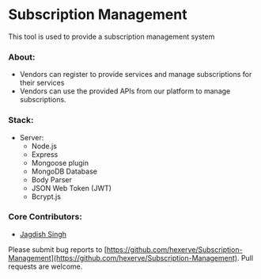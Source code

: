 # Subscription Management

This tool is used to provide a subscription management system

### About:

* Vendors can register to provide services and manage subscriptions for their services
* Vendors can use the provided APIs from our platform to  manage subscriptions.

### Stack:

* Server:
    - Node.js
    - Express
    - Mongoose plugin
    - MongoDB Database
    - Body Parser
    - JSON Web Token (JWT)
    - Bcrypt.js

### Core Contributors:

* [Jagdish Singh](https://github.com/JDchauhan)

Please submit bug reports to [https://github.com/hexerve/Subscription-Management](https://github.com/hexerve/Subscription-Management). Pull requests are welcome.